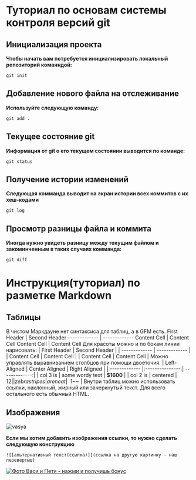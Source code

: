 # Туториал по основам системы контроля версий git

## Инициализация проекта
**Чтобы начать вам потребуется инициализировать локальный репозиторий команндой:**

```fix
git init
```
## Добавление нового файла на отслеживание
**Используйте следующую команду:**

```fix
git add .
```
## Текущее состояние git
**Информация от git о его текущем состоянии выводится по команде:**

```fix
git status
```
## Получение истории изменений
**Следующая комманда выводит на экран истории всех коммитов с их хеш-кодами**

```fix
git log
```

## Просмотр разницы файла и коммита
**Иногда нужно увидеть разницу между текущим файлом и закоминченным в таких случаях комманда:**

```fix
git diff
```
# Инструкция(туториал) по разметке Markdown

## Таблицы

В чистом Маркдауне нет синтаксиса для таблиц, а в GFM
есть.
First Header | Second Header
------------- | -------------
Content Cell | Content Cell
Content Cell | Content Cell
Для красоты можно и по бокам линии нарисовать:
| First Header | Second Header |
| ------------- | ------------- |
| Content Cell | Content Cell |
| Content Cell | Content Cell |
Можно управлять выравниванием столбцов при помощи
двоеточия.
| Left-Aligned | Center Aligned | Right Aligned |
|:------------- |:---------------:| -------------:|
| col 3 is | some wordy text | **$1600** |
| col 2 is | centered | $12 |
| zebra stripes | are neat | ~~$1~~ |
Внутри таблиц можно использовать ссылки, наклонный,
жирный или зачеркнутый текст.
Для всего остального есть обычный HTML.

## Изображения

![vasya](https://plus.unsplash.com/premium_photo-1684923610356-001513e75d62?ixlib=rb-4.0.3&ixid=M3wxMjA3fDB8MHxwaG90by1wYWdlfHx8fGVufDB8fHx8fA%3D%3D&auto=format&fit=crop&w=987&q=80)

**Если мы хотим добавить изображения ссылки, то нужно сделать следующую конструкцию**

```
![[альтернативный текст(ссылка)]](ссылка на другую картинку - наш перевертыш)
```

[![Фото Васи и Пети - нажми и получишь бонус](https://ic.pics.livejournal.com/kalinchevse/84151318/730070/730070_original.jpg)](https://images.unsplash.com/photo-1517649763962-0c623066013b?ixlib=rb-4.0.3&ixid=M3wxMjA3fDB8MHxwaG90by1wYWdlfHx8fGVufDB8fHx8fA%3D%3D&auto=format&fit=crop&w=870&q=80)